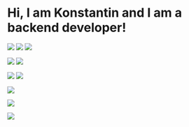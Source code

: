 # Hi, I am Konstantin and I am a backend developer!

![](https://img.shields.io/badge/Java-ED8B00?style=for-the-badge&logo=openjdk&logoColor=white)
![](https://img.shields.io/badge/Kotlin-0095D5?&style=for-the-badge&logo=kotlin&logoColor=white)
![](https://img.shields.io/badge/Spring-6DB33F?style=for-the-badge&logo=spring&logoColor=white)

![](https://img.shields.io/badge/Python-3776AB?style=for-the-badge&logo=python&logoColor=white)
![](https://img.shields.io/badge/Flask-000000?style=for-the-badge&logo=flask&logoColor=white)

![](https://img.shields.io/badge/swagger-85EA2D?style=for-the-badge&logo=swagger&logoColor=000000)
![](https://img.shields.io/badge/postman-FF6C37?style=for-the-badge&logo=postman&logoColor=000000)

![](https://img.shields.io/badge/PostgreSQL-316192?style=for-the-badge&logo=postgresql&logoColor=white)

![](https://github-readme-stats.vercel.app/api?username=Unstantin&theme=blue-green)

[![](https://www.codewars.com/users/Unstantin/badges/large)](https://www.codewars.com/users/Unstantin)
